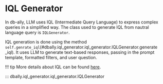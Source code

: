 # IQL Generator

In db-ally, LLM uses IQL (Intermediate Query Language) to express complex queries in a simplified way. The class used to generate IQL from nautral language query is `IQLGenerator`.

IQL generation is done using the method `self.genrate_iql`(#dbally.iql_generator.iql_generator.IQLGenerator.generate_iql). It uses LLM to generate text-based responses, passing in the prompt template, formatted filters, and user question.

!!! tip
    More details about IQL can be found [here](../concepts/iql.md).

::: dbally.iql_generator.iql_generator.IQLGenerator
